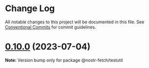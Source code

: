 # Change Log

All notable changes to this project will be documented in this file.
See [Conventional Commits](https://conventionalcommits.org) for commit guidelines.

# [0.10.0](https://github.com/jiftechnify/nostr-fetch/compare/v0.9.0...v0.10.0) (2023-07-04)

**Note:** Version bump only for package @nostr-fetch/testutil

